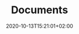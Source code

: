 ---
title: "Documents"
description: "Details on the Advert resource endpoint"
date: 2020-10-13T15:21:01+02:00
lastmod: 2020-10-13T15:21:01+02:00
draft: false
images: []
menu:
  docs:
    parent: "v2"
weight: 130
toc: true
---